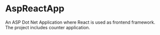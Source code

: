 # AspReactApp

An ASP Dot Net Application where React is used as frontend framework. The project includes counter application.
